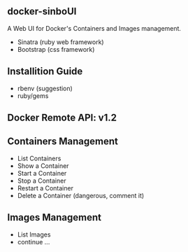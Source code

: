 ## docker-sinboUI
A Web UI for Docker's Containers and Images management.

* Sinatra (ruby web framework)
* Bootstrap (css framework)

## Installition Guide
* rbenv (suggestion)
* ruby/gems

## Docker Remote API: v1.2

## Containers Management
* List Containers
* Show a Container
* Start a Container
* Stop a Container
* Restart a Container
* Delete a Container (dangerous, comment it)

## Images Management
* List Images
* continue ...



